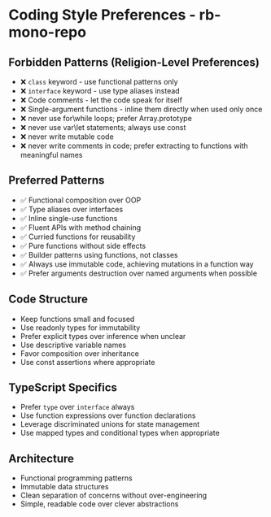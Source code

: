 # Coding Style Preferences - rb-mono-repo

## Forbidden Patterns (Religion-Level Preferences)

- ❌ `class` keyword - use functional patterns only
- ❌ `interface` keyword - use type aliases instead
- ❌ Code comments - let the code speak for itself
- ❌ Single-argument functions - inline them directly when used only once
- ❌ never use for\while loops; prefer Array.prototype
- ❌ never use var\let statements; always use const
- ❌ never write mutable code
- ❌ never write comments in code; prefer extracting to functions with meaningful names

## Preferred Patterns

- ✅ Functional composition over OOP
- ✅ Type aliases over interfaces
- ✅ Inline single-use functions
- ✅ Fluent APIs with method chaining
- ✅ Curried functions for reusability
- ✅ Pure functions without side effects
- ✅ Builder patterns using functions, not classes
- ✅ Always use immutable code, achieving mutations in a function way
- ✅ Prefer arguments destruction over named arguments when possible

## Code Structure

- Keep functions small and focused
- Use readonly types for immutability
- Prefer explicit types over inference when unclear
- Use descriptive variable names
- Favor composition over inheritance
- Use const assertions where appropriate

## TypeScript Specifics

- Prefer `type` over `interface` always
- Use function expressions over function declarations
- Leverage discriminated unions for state management
- Use mapped types and conditional types when appropriate

## Architecture

- Functional programming patterns
- Immutable data structures
- Clean separation of concerns without over-engineering
- Simple, readable code over clever abstractions
